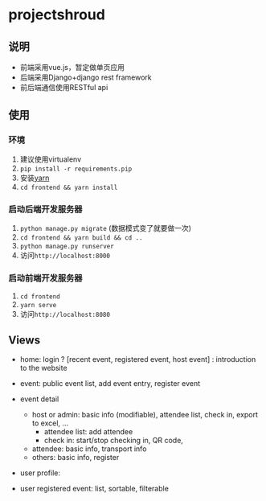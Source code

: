 # projectshroud

## 说明

- 前端采用vue.js，暂定做单页应用
- 后端采用Django+django rest framework
- 前后端通信使用RESTful api

## 使用

### 环境

1. 建议使用virtualenv
2. `pip install -r requirements.pip`
3. 安装[yarn](https://yarnpkg.com/zh-Hant/)
4. `cd frontend && yarn install`

### 启动后端开发服务器

1. `python manage.py migrate` (数据模式变了就要做一次)
2. `cd frontend && yarn build && cd ..`
3. `python manage.py runserver`
4. 访问`http://localhost:8000`

### 启动前端开发服务器

1. `cd frontend`
2. `yarn serve`
3. 访问`http://localhost:8080`

## Views

- home: login ? [recent event, registered event, host event] : introduction to the website
- event: public event list, add event entry, register event
- event detail
  - host or admin: basic info (modifiable), attendee list, check in, export to excel, ...
    - attendee list: add attendee
    - check in: start/stop checking in, QR code, 
  - attendee: basic info, transport info
  - others: basic info, register

- user profile: 
- user registered event: list, sortable, filterable